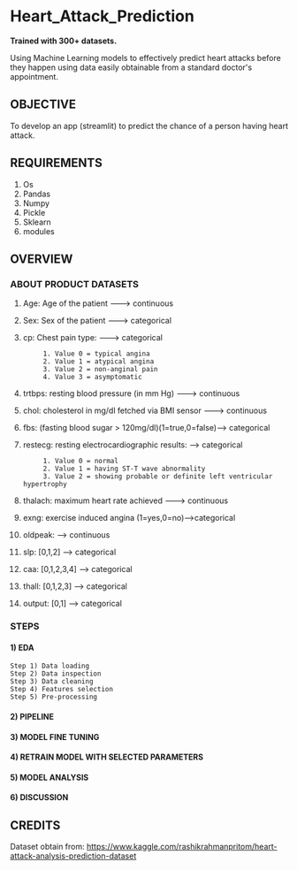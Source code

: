 # Heart_Attack_Prediction
 **Trained with 300+ datasets.**
 
 Using Machine Learning models to effectively predict heart attacks before they happen using data easily obtainable from a standard doctor's appointment.
 
 ## OBJECTIVE
 To develop an app (streamlit) to predict the chance of a person having heart attack.

 ## REQUIREMENTS
 
 1. Os
 2. Pandas
 3. Numpy
 4. Pickle
 5. Sklearn
 6. modules
 
 ## OVERVIEW
 ### ABOUT PRODUCT DATASETS
 1. Age: Age of the patient ---> continuous
 2. Sex: Sex of the patient ---> categorical
 3. cp: Chest pain type:    ---> categorical
 
             1. Value 0 = typical angina
             2. Value 1 = atypical angina
             3. Value 2 = non-anginal pain
             4. Value 3 = asymptomatic
 4. trtbps: resting blood pressure (in mm Hg) ---> continuous
 5. chol: cholesterol in mg/dl fetched via BMI sensor ---> continuous
 6. fbs: (fasting blood sugar > 120mg/dl)(1=true,0=false)--> categorical
 7. restecg: resting electrocardiographic results: --> categorical
 
             1. Value 0 = normal
             2. Value 1 = having ST-T wave abnormality
             3. Value 2 = showing probable or definite left ventricular hypertrophy
 8. thalach: maximum heart rate achieved ---> continuous
 9. exng: exercise induced angina (1=yes,0=no)-->categorical
 10. oldpeak: --> continuous
 11. slp: [0,1,2] --> categorical
 12. caa: [0,1,2,3,4] --> categorical
 13. thall: [0,1,2,3] --> categorical
 14. output: [0,1] --> categorical

### STEPS
#### 1) EDA
    Step 1) Data loading
    Step 2) Data inspection
    Step 3) Data cleaning
    Step 4) Features selection
    Step 5) Pre-processing
#### 2) PIPELINE
#### 3) MODEL FINE TUNING
#### 4) RETRAIN MODEL WITH SELECTED PARAMETERS
#### 5) MODEL ANALYSIS
#### 6) DISCUSSION
 







## CREDITS
Dataset obtain from:
https://www.kaggle.com/rashikrahmanpritom/heart-attack-analysis-prediction-dataset
